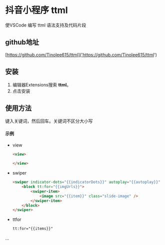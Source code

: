 # 抖音小程序 ttml

使VSCode 编写 ttml 语法支持及代码片段

## github地址

[https://github.com/Tinolee615/ttml]('https://github.com/Tinolee615/ttml')

## 安装

1. 编辑器Extensions搜索 **ttml**。
2. 点击安装

## 使用方法

键入关键词，然后回车。关键词不区分大小写


#### 示例

- view

    ```html
    <view>
        
    </view>
    ```
- swiper
    ```html
    <swiper indicator-dots="{{indicatorDots}}" autoplay="{{autoplay}}" interval="{{interval}}" duration="{{duration}}">
        <block tt:for="{{imgUrls}}">
            <swiper-item>
                <image src="{{item}}" class="slide-image" />
            </swiper-item>
        </block>
    </swiper>

    ```
- ttfor

    ```html
    tt:for="{{items}}"
    ```
...
